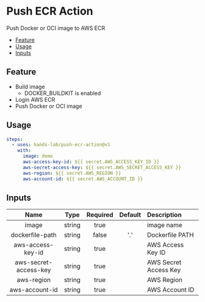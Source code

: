 # Push ECR Action

Push Docker or OCI image to AWS ECR

<!-- TOC depthFrom:2 -->

- [Feature](#feature)
- [Usage](#usage)
- [Inputs](#inputs)

<!-- /TOC -->

## Feature

- Build image
  - DOCKER_BUILDKIT is enabled
- Login AWS ECR
- Push Docker or OCI image

## Usage

```yaml
steps:
  - uses: hands-lab/push-ecr-action@v1
    with:
      image: demo
      aws-access-key-id: ${{ secret.AWS_ACCESS_KEY_ID }}
      aws-secret-access-key: ${{ secret.AWS_SECRET_ACCESS_KEY }}
      aws-region: ${{ secret.AWS_REGION }}
      aws-account-id: ${{ secret.AWS_ACCOUNT_ID }}
```

## Inputs

|Name|Type|Required|Default|Description|
|:--:|:--:|:--:|:--:|:--|
|image|string|true||image name|
|dockerfile-path|string|false|'.'|Dockerfile PATH|
|aws-access-key-id|string|true||AWS Access Key ID|
|aws-secret-access-key|string|true||AWS Secret Access Key|
|aws-region|string|true||AWS Region|
|aws-account-id|string|true||AWS Account ID|
